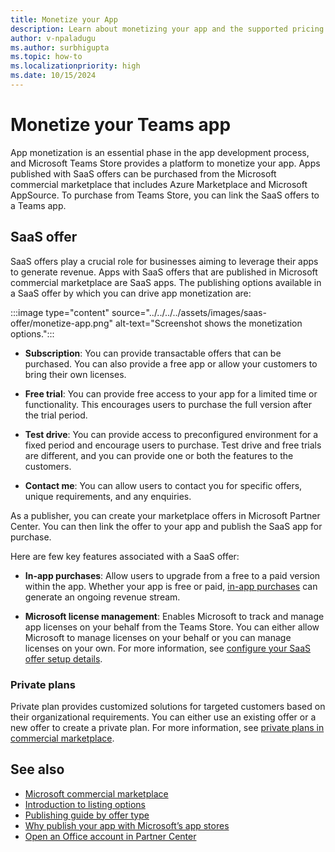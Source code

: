 ```yaml
---
title: Monetize your App
description: Learn about monetizing your app and the supported pricing models such as free trials, in-app purchases, and test drives and to monetize through SaaS offers.
author: v-npaladugu
ms.author: surbhigupta
ms.topic: how-to
ms.localizationpriority: high
ms.date: 10/15/2024
---
```


# Monetize your Teams app

App monetization is an essential phase in the app development process, and Microsoft Teams Store provides a platform to monetize your app. Apps published with SaaS offers can be purchased from the Microsoft commercial marketplace that includes Azure Marketplace and Microsoft AppSource. To purchase from Teams Store, you can link the SaaS offers to a Teams app.

## SaaS offer

SaaS offers play a crucial role for businesses aiming to leverage their apps to generate revenue. Apps with SaaS offers that are published in Microsoft commercial marketplace are SaaS apps. The publishing options available in a SaaS offer by which you can drive app monetization are:

:::image type="content" source="../../../../assets/images/saas-offer/monetize-app.png" alt-text="Screenshot shows the monetization options.":::

* **Subscription**: You can provide transactable offers that can be purchased. You can also provide a free app or allow your customers to bring their own licenses.

* **Free trial**: You can provide free access to your app for a limited time or functionality. This encourages users to purchase the full version after the trial period.

* **Test drive**: You can provide access to preconfigured environment for a fixed period and encourage users to purchase. Test drive and free trials are different, and you can provide one or both the features to the customers.

* **Contact me**: You can allow users to contact you for specific offers, unique requirements, and any enquiries.

As a publisher, you can create your marketplace offers in Microsoft Partner Center. You can then link the offer to your app and publish the SaaS app for purchase.  

Here are few key features associated with a SaaS offer:

* **In-app purchases**: Allow users to upgrade from a free to a paid version within the app. Whether your app is free or paid, [in-app purchases](in-app-purchase-flow.md) can generate an ongoing revenue stream. </br>

* **Microsoft license management**: Enables Microsoft to track and manage app licenses on your behalf from the Teams Store. You can either allow Microsoft to manage licenses on your behalf or you can manage licenses on your own. For more information, see [configure your SaaS offer setup details](/partner-center/marketplace-offers/create-new-saas-offer). 

### Private plans

Private plan provides customized solutions for targeted customers based on their organizational requirements. You can either use an existing offer or a new offer to create a private plan. For more information, see [private plans in commercial marketplace](/partner-center/marketplace/private-plans).

## See also

* [Microsoft commercial marketplace](/partner-center/marketplace/overview)
* [Introduction to listing options](/partner-center/marketplace/determine-your-listing-type)
* [Publishing guide by offer type](/partner-center/marketplace/publisher-guide-by-offer-type)
* [Why publish your app with Microsoft’s app stores](/partner-center/marketplace-offers/why-publish)
* [Open an Office account in Partner Center](/partner-center/marketplace-offers/open-a-developer-account)
